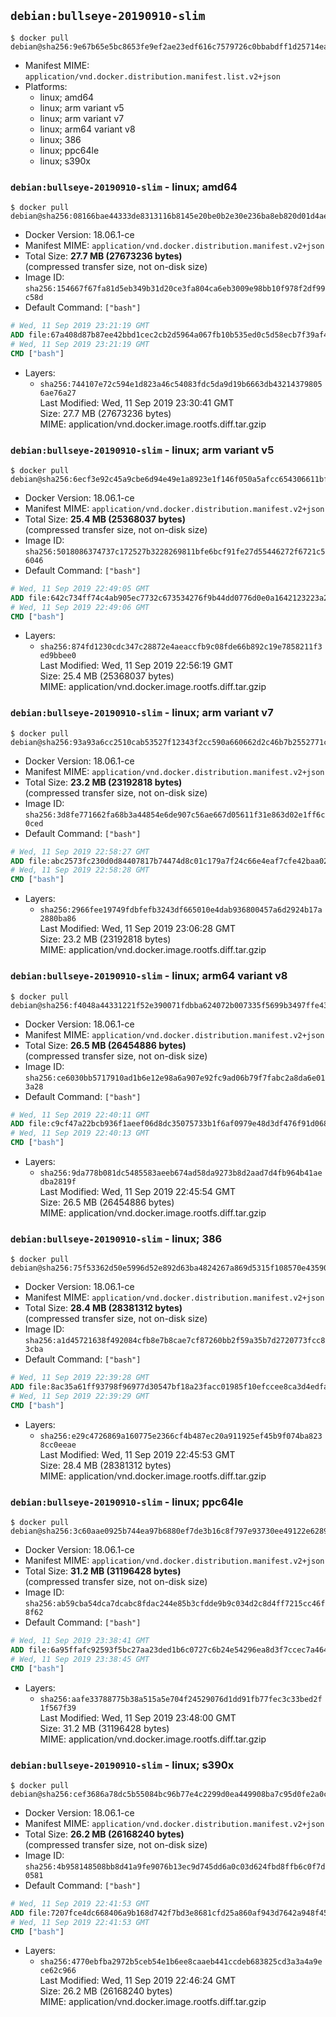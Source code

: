 ## `debian:bullseye-20190910-slim`

```console
$ docker pull debian@sha256:9e67b65e5bc8653fe9ef2ae23edf616c7579726c0bbabdff1d25714eac99277a
```

-	Manifest MIME: `application/vnd.docker.distribution.manifest.list.v2+json`
-	Platforms:
	-	linux; amd64
	-	linux; arm variant v5
	-	linux; arm variant v7
	-	linux; arm64 variant v8
	-	linux; 386
	-	linux; ppc64le
	-	linux; s390x

### `debian:bullseye-20190910-slim` - linux; amd64

```console
$ docker pull debian@sha256:08166bae44333de8313116b8145e20be0b2e30e236ba8eb820d01d4ae31d7a17
```

-	Docker Version: 18.06.1-ce
-	Manifest MIME: `application/vnd.docker.distribution.manifest.v2+json`
-	Total Size: **27.7 MB (27673236 bytes)**  
	(compressed transfer size, not on-disk size)
-	Image ID: `sha256:154667f67fa81d5eb349b31d20ce3fa804ca6eb3009e98bb10f978f2df99c58d`
-	Default Command: `["bash"]`

```dockerfile
# Wed, 11 Sep 2019 23:21:19 GMT
ADD file:67a408d87b87ee42bbd1cec2cb2d5964a067fb10b535ed0c5d58ecb7f39af42f in / 
# Wed, 11 Sep 2019 23:21:19 GMT
CMD ["bash"]
```

-	Layers:
	-	`sha256:744107e72c594e1d823a46c54083fdc5da9d19b6663db432143798056ae76a27`  
		Last Modified: Wed, 11 Sep 2019 23:30:41 GMT  
		Size: 27.7 MB (27673236 bytes)  
		MIME: application/vnd.docker.image.rootfs.diff.tar.gzip

### `debian:bullseye-20190910-slim` - linux; arm variant v5

```console
$ docker pull debian@sha256:6ecf3e92c45a9cbe6d94e49e1a8923e1f146f050a5afcc654306611bf22a4f1c
```

-	Docker Version: 18.06.1-ce
-	Manifest MIME: `application/vnd.docker.distribution.manifest.v2+json`
-	Total Size: **25.4 MB (25368037 bytes)**  
	(compressed transfer size, not on-disk size)
-	Image ID: `sha256:5018086374737c172527b3228269811bfe6bcf91fe27d55446272f6721c56046`
-	Default Command: `["bash"]`

```dockerfile
# Wed, 11 Sep 2019 22:49:05 GMT
ADD file:642c734ff74c4ab905ec7732c673534276f9b44dd0776d0e0a1642123223a22a in / 
# Wed, 11 Sep 2019 22:49:06 GMT
CMD ["bash"]
```

-	Layers:
	-	`sha256:874fd1230cdc347c28872e4aeaccfb9c08fde66b892c19e7858211f3ed9bbee0`  
		Last Modified: Wed, 11 Sep 2019 22:56:19 GMT  
		Size: 25.4 MB (25368037 bytes)  
		MIME: application/vnd.docker.image.rootfs.diff.tar.gzip

### `debian:bullseye-20190910-slim` - linux; arm variant v7

```console
$ docker pull debian@sha256:93a93a6cc2510cab53527f12343f2cc590a660662d2c46b7b2552771c6221243
```

-	Docker Version: 18.06.1-ce
-	Manifest MIME: `application/vnd.docker.distribution.manifest.v2+json`
-	Total Size: **23.2 MB (23192818 bytes)**  
	(compressed transfer size, not on-disk size)
-	Image ID: `sha256:3d8fe771662fa68b3a44854e6de907c56ae667d05611f31e863d02e1ff6c0ced`
-	Default Command: `["bash"]`

```dockerfile
# Wed, 11 Sep 2019 22:58:27 GMT
ADD file:abc2573fc230d0d84407817b74474d8c01c179a7f24c66e4eaf7cfe42baa0235 in / 
# Wed, 11 Sep 2019 22:58:28 GMT
CMD ["bash"]
```

-	Layers:
	-	`sha256:2966fee19749fdbfefb3243df665010e4dab936800457a6d2924b17a2880ba86`  
		Last Modified: Wed, 11 Sep 2019 23:06:28 GMT  
		Size: 23.2 MB (23192818 bytes)  
		MIME: application/vnd.docker.image.rootfs.diff.tar.gzip

### `debian:bullseye-20190910-slim` - linux; arm64 variant v8

```console
$ docker pull debian@sha256:f4048a44331221f52e390071fdbba624072b007335f5699b3497ffe437a6ed9c
```

-	Docker Version: 18.06.1-ce
-	Manifest MIME: `application/vnd.docker.distribution.manifest.v2+json`
-	Total Size: **26.5 MB (26454886 bytes)**  
	(compressed transfer size, not on-disk size)
-	Image ID: `sha256:ce6030bb5717910ad1b6e12e98a6a907e92fc9ad06b79f7fabc2a8da6e013a28`
-	Default Command: `["bash"]`

```dockerfile
# Wed, 11 Sep 2019 22:40:11 GMT
ADD file:c9cf47a22bcb936f1aeef06d8dc35075733b1f6af0979e48d3df476f91d06867 in / 
# Wed, 11 Sep 2019 22:40:13 GMT
CMD ["bash"]
```

-	Layers:
	-	`sha256:9da778b081dc5485583aeeb674ad58da9273b8d2aad7d4fb964b41aedba2819f`  
		Last Modified: Wed, 11 Sep 2019 22:45:54 GMT  
		Size: 26.5 MB (26454886 bytes)  
		MIME: application/vnd.docker.image.rootfs.diff.tar.gzip

### `debian:bullseye-20190910-slim` - linux; 386

```console
$ docker pull debian@sha256:75f53362d50e5996d52e892d63ba4824267a869d5315f108570e43590c3e202a
```

-	Docker Version: 18.06.1-ce
-	Manifest MIME: `application/vnd.docker.distribution.manifest.v2+json`
-	Total Size: **28.4 MB (28381312 bytes)**  
	(compressed transfer size, not on-disk size)
-	Image ID: `sha256:a1d45721638f492084cfb8e7b8cae7cf87260bb2f59a35b7d2720773fcc83cba`
-	Default Command: `["bash"]`

```dockerfile
# Wed, 11 Sep 2019 22:39:28 GMT
ADD file:8ac35a61ff93798f96977d30547bf18a23facc01985f10efccee8ca3d4edfa7b in / 
# Wed, 11 Sep 2019 22:39:29 GMT
CMD ["bash"]
```

-	Layers:
	-	`sha256:e29c4726869a160775e2366cf4b487ec20a911925ef45b9f074ba8238cc0eeae`  
		Last Modified: Wed, 11 Sep 2019 22:45:53 GMT  
		Size: 28.4 MB (28381312 bytes)  
		MIME: application/vnd.docker.image.rootfs.diff.tar.gzip

### `debian:bullseye-20190910-slim` - linux; ppc64le

```console
$ docker pull debian@sha256:3c60aae0925b744ea97b6880ef7de3b16c8f797e93730ee49122e6289126abf0
```

-	Docker Version: 18.06.1-ce
-	Manifest MIME: `application/vnd.docker.distribution.manifest.v2+json`
-	Total Size: **31.2 MB (31196428 bytes)**  
	(compressed transfer size, not on-disk size)
-	Image ID: `sha256:ab59cba54dca7dcabc8fdac244e85b3cfdde9b9c034d2c8d4ff7215cc46f8f62`
-	Default Command: `["bash"]`

```dockerfile
# Wed, 11 Sep 2019 23:38:41 GMT
ADD file:6a95ffafc92593f5bc27aa23ded1b6c0727c6b24e54296ea8d3f7ccec7a46493 in / 
# Wed, 11 Sep 2019 23:38:45 GMT
CMD ["bash"]
```

-	Layers:
	-	`sha256:aafe33788775b38a515a5e704f24529076d1dd91fb77fec3c33bed2f1f567f39`  
		Last Modified: Wed, 11 Sep 2019 23:48:00 GMT  
		Size: 31.2 MB (31196428 bytes)  
		MIME: application/vnd.docker.image.rootfs.diff.tar.gzip

### `debian:bullseye-20190910-slim` - linux; s390x

```console
$ docker pull debian@sha256:cef3686a78dc5b55084bc96b77e4c2299d0ea449908ba7c95d0fe2a0ce7180c1
```

-	Docker Version: 18.06.1-ce
-	Manifest MIME: `application/vnd.docker.distribution.manifest.v2+json`
-	Total Size: **26.2 MB (26168240 bytes)**  
	(compressed transfer size, not on-disk size)
-	Image ID: `sha256:4b958148508bb8d41a9fe9076b13ec9d745dd6a0c03d624fbd8ffb6c0f7d0581`
-	Default Command: `["bash"]`

```dockerfile
# Wed, 11 Sep 2019 22:41:53 GMT
ADD file:7207fce4dc668406a9b168d742f7bd3e8681cfd25a860af943d7642a948f4555 in / 
# Wed, 11 Sep 2019 22:41:53 GMT
CMD ["bash"]
```

-	Layers:
	-	`sha256:4770ebfba2972b5ceb54e1b6ee8caaeb441ccdeb683825cd3a3a4a9ece62c966`  
		Last Modified: Wed, 11 Sep 2019 22:46:24 GMT  
		Size: 26.2 MB (26168240 bytes)  
		MIME: application/vnd.docker.image.rootfs.diff.tar.gzip
